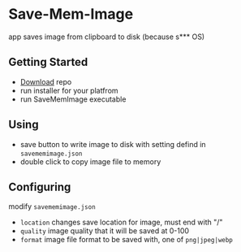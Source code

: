 # Save-Mem-Image
app saves image from clipboard to disk (because s*** OS)

## Getting Started

- [Download](https://github.com/MustafaHi/Save-Mem-Image/archive/refs/heads/main.zip) repo
- run installer for your platfrom
- run SaveMemImage executable

## Using

- save button to write image to disk with setting defind in `savememimage.json`
- double click to copy image file to memory

## Configuring

modify `savememimage.json`

- `location` changes save location for image, must end with "/"
- `quality` image quality that it will be saved at 0-100
- `format` image file format to be saved with, one of `png|jpeg|webp`

